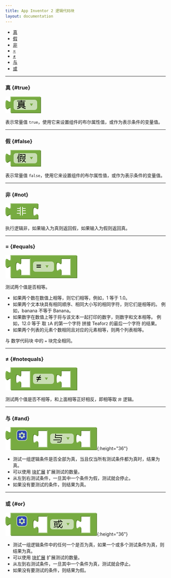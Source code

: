 ```yaml
---
title: App Inventor 2 逻辑代码块
layout: documentation
---
```


* [真](#true)
* [假](#false)
* [非](#not)
* [=](#equals)
* [≠](#notequals)
* [与](#and)
* [或](#or)

***
### 真   {#true}

![](images/logic/true.png)

表示常量值 `true`，使用它来设置组件的布尔属性值，或作为表示条件的变量值。

***
### 假   {#false}

![](images/logic/false.png)

表示常量值 `false`，使用它来设置组件的布尔属性值，或作为表示条件的变量值。

***
### 非   {#not}

![](images/logic/not.png)

执行逻辑非，如果输入为真则返回假，如果输入为假则返回真。

***
### =   {#equals}

![](images/logic/equals.png)

测试两个值是否相等。

* 如果两个数在数值上相等，则它们相等，例如，1 等于 1.0。
* 如果两个文本块具有相同顺序、相同大小写的相同字符，则它们是相等的。 例如，banana 不等于 Banana。
* 如果数字在数值上等于将与该文本一起打印的数字，则数字和文本相等。 例如，12.0 等于 取 `1`A 的第一个字符 拼接 Teafor`2` 的最后一个字符 的结果。
* 如果两个列表的元素个数相同且对应的元素相等，则两个列表相等。

与 数学代码块 中的 `=` 块完全相同。

***
### ≠   {#notequals}

![](images/logic/notequals.png)

测试两个值是否不相等，和上面相等正好相反，即相等取 `非` 逻辑。

***
### 与   {#and}

![](images/logic/and.png){:height="36"}

* 测试一组逻辑条件是否全部为真，当且仅当所有测试条件都为真时，结果为真。
* 可以使用 [块扩展](../concepts/mutators.html) 扩展测试的数量。
* 从左到右测试条件，一旦其中一个条件为假，测试就会停止。
* 如果没有要测试的条件，则结果为真。

***
### 或   {#or}

![](images/logic/or.png){:height="36"}

* 测试一组逻辑条件中的任何一个是否为真，如果一个或多个测试条件为真，则结果为真。
* 可以使用 [块扩展](../concepts/mutators.html) 扩展测试的数量。
* 从左到右测试条件，一旦其中一个条件为真，测试就会停止。
* 如果没有要测试的条件，则结果为假。
